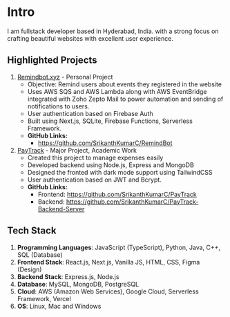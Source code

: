 # Intro
I am fullstack developer based in Hyderabad, India. with a strong focus on crafting beautiful websites with excellent user 
experience.

## Highlighted Projects 
1. [Remindbot.xyz](https://remindbot.xyz) - Personal Project
    - Objective: Remind users about events they registered in the website
    -  Uses AWS SQS and AWS Lambda along with AWS EventBridge integrated with Zoho Zepto Mail to
power automation and sending of notifications to users.
    -  User authentication based on Firebase Auth
    -  Built using Next.js, SQLite, Firebase Functions, Serverless Framework.
    - **GitHub Links:**
        - https://github.com/SrikanthKumarC/RemindBot
2. [PayTrack](https://paytrack.srikanth.ch) - Major Project, Academic Work
    - Created this project to manage expenses easily
    - Developed backend using Node.js, Express and MongoDB
    - Designed the fronted with dark mode support using TailwindCSS
    - User authentication based on JWT and Bcrypt.
    - **GitHub Links:**
        - Frontend: https://github.com/SrikanthKumarC/PayTrack
        - Backend: https://github.com/SrikanthKumarC/PayTrack-Backend-Server


## Tech Stack
1. **Programming Languages**: JavaScript (TypeScript), Python, Java, C++, SQL (Database)
1. **Frontend Stack**: React.js, Next.js, Vanilla JS, HTML, CSS, Figma (Design)
2. **Backend Stack**: Express.js, Node.js
3. **Database**: MySQL, MongoDB, PostgreSQL
3. **Cloud**: AWS (Amazon Web Services), Google Cloud, Serverless Framework, Vercel
4. **OS**: Linux, Mac and Windows

